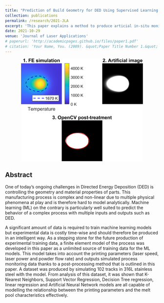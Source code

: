 ```yaml
---
title: "Prediction of Build Geometry for DED Using Supervised Learning Methods on Simulated Process Monitoring Data"
collection: publications
permalink: /research/2021-JLA
excerpt: 'This paper explains a method to produce articial in-situ monitoring data of a metal AM process. A dataset produced with this method, is used to link process parameters and melt pool geometrical properties thanks to Machine Learning algorithms.'
date: 2021-10-29
venue: 'Journal of Laser Applications'
# paperurl: 'http://academicpages.github.io/files/paper1.pdf'
# citation: 'Your Name, You. (2009). &quot;Paper Title Number 1.&quot; <i>Journal 1</i>. 1(1).'
---
```

<p align="center">
  <img src="/images/fakeImageComparison.png" width=400/>
</p>

## Abstract
One of today’s ongoing challenges in Directed Energy Deposition (DED) is controlling the geometry and material properties of parts. This manufacturing process is complex and non-linear due to multiple physical phenomena at play and is therefore hard to model analytically. Machine learning (ML) on the contrary is particularly well suited to predict the behavior of a complex process with multiple inputs and outputs such as DED.

A significant amount of data is required to train machine learning models but experimental data is costly time-wise and should therefore be produced in an intelligent way. As a stepping stone for the future production of experimental training data, a finite element model of the process was developed in this paper as a unlimited source of training data for the ML models. This model takes into account the printing parameters (laser speed, laser power and powder flow rate) and outputs simulated process monitoring data thanks to a post-processing method that is outlined in this paper. A dataset was produced by simulating 102 tracks in 316L stainless steel with the model. From analysis of this dataset, it was shown that K-Nearest Neighbors, Support Vector Regression, Decision Tree regression, linear regression and Artificial Neural Network models are all capable of modelling the relationship between the printing parameters and the melt pool characteristics effectively.

<!-- ![Artifical in-situ monitoring data](/images/fakeImageComparison.png){:height="50%" width="50%"} -->
<!-- [Download paper here](http://academicpages.github.io/files/paper1.pdf) -->
<!-- Recommended citation: Your Name, You. (2009). "Paper Title Number 1." <i>Journal 1</i>. 1(1). -->